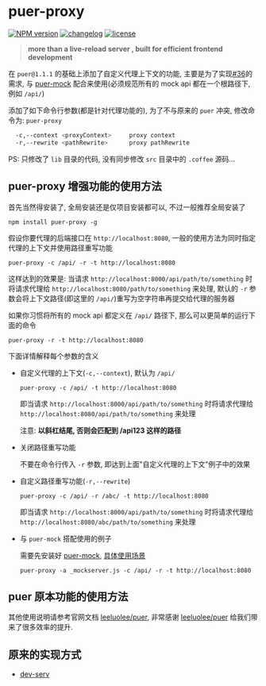 # puer-proxy

[![NPM version][npm-image]][npm-url] [![changelog][changelog-image]][changelog-url] [![license][license-image]][license-url]

[npm-image]: https://img.shields.io/npm/v/puer-proxy.svg?style=flat-square
[npm-url]: https://npmjs.org/package/puer-proxy
[license-image]: https://img.shields.io/badge/License-MIT-blue.svg?style=flat-square
[license-url]: https://github.com/ufologist/puer-proxy/blob/master/LICENSE
[changelog-image]: https://img.shields.io/badge/CHANGE-LOG-blue.svg?style=flat-square
[changelog-url]: https://github.com/ufologist/puer-proxy/blob/master/CHANGELOG.md

> __more than a live-reload server , built for efficient frontend development__

在 `puer@1.1.1` 的基础上添加了自定义代理上下文的功能, 主要是为了实现[#36](https://github.com/leeluolee/puer/issues/36 "能否让代理功能和静态服务功能同时开启?")的需求, 与 [puer-mock](https://github.com/ufologist/puer-mock) 配合来使用(必须规范所有的 mock api 都在一个根路径下, 例如 `/api/`)

添加了如下命令行参数(都是针对代理功能的), 为了不与原来的 `puer` 冲突, 修改命令为: `puer-proxy`

```bash
  -c,--context <proxyContext>     proxy context
  -r,--rewrite <pathRewrite>      proxy pathRewrite
```

PS: 只修改了 `lib` 目录的代码, 没有同步修改 `src` 目录中的 `.coffee` 源码...

## puer-proxy 增强功能的使用方法

首先当然得安装了, 全局安装还是仅项目安装都可以, 不过一般推荐全局安装了

```shell
npm install puer-proxy -g
```

假设你要代理的后端接口在 `http://localhost:8080`, 一般的使用方法为同时指定代理的上下文并使用路径重写功能

```shell
puer-proxy -c /api/ -r -t http://localhost:8080
```

这样达到的效果是: 当请求 `http://localhost:8000/api/path/to/something` 时将请求代理给 `http://localhost:8080/path/to/something` 来处理, 默认的 `-r` 参数会将上下文路径(即这里的 `/api/`)重写为空字符串再提交给代理的服务器

如果你习惯将所有的 mock api 都定义在 `/api/` 路径下, 那么可以更简单的运行下面的命令

```shell
puer-proxy -r -t http://localhost:8080
```

下面详情解释每个参数的含义

* 自定义代理的上下文(`-c,--context`), 默认为 `/api/`

  ```shell
  puer-proxy -c /api/ -t http://localhost:8080
  ```

  即当请求 `http://localhost:8000/api/path/to/something` 时将请求代理给 `http://localhost:8080/api/path/to/something` 来处理

  注意: **以斜杠结尾, 否则会匹配到 /api123 这样的路径**
* 关闭路径重写功能

  不要在命令行传入 `-r` 参数, 即达到上面"自定义代理的上下文"例子中的效果
* 自定义路径重写功能(`-r,--rewrite`)

  ```shell
  puer-proxy -c /api/ -r /abc/ -t http://localhost:8080
  ```

  即当请求 `http://localhost:8000/api/path/to/something` 时将请求代理给 `http://localhost:8080/abc/path/to/something` 来处理
* 与 `puer-mock` 搭配使用的例子

  需要先安装好 [puer-mock](https://github.com/ufologist/puer-mock), [具体使用场景](https://github.com/ufologist/puer-proxy/blob/master/puer-proxy-mock.md)

  ```shell
  puer-proxy -a _mockserver.js -c /api/ -r -t http://localhost:8080
  ```

## puer 原本功能的使用方法

其他使用说明请参考官网文档 [leeluolee/puer](https://github.com/leeluolee/puer), 非常感谢 [leeluolee/puer](https://github.com/leeluolee/puer) 给我们带来了很多效率的提升.

## 原来的实现方式

* [dev-serv](https://github.com/ufologist/dev-serv "开发时使用的专属服务器")